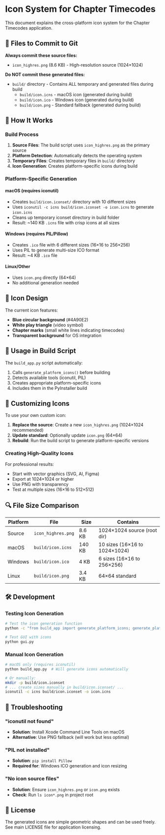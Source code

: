 # Icon System for Chapter Timecodes

This document explains the cross-platform icon system for the Chapter Timecodes application.

## 📁 Files to Commit to Git

**Always commit these source files:**
- `icon_highres.png` (8.6 KB) - High-resolution source (1024×1024)

**Do NOT commit these generated files:**
- `build/` directory - Contains ALL temporary and generated files during build
  - `build/icon.icns` - macOS icon (generated during build)
  - `build/icon.ico` - Windows icon (generated during build)  
  - `build/icon.png` - Standard fallback (generated during build)

## 🔧 How It Works

### Build Process
1. **Source Files**: The build script uses `icon_highres.png` as the primary source
2. **Platform Detection**: Automatically detects the operating system
3. **Temporary Files**: Creates temporary files in `build/` directory
4. **Icon Generation**: Creates platform-specific icons during build

### Platform-Specific Generation

#### macOS (requires iconutil)
- Creates `build/icon.iconset/` directory with 10 different sizes
- Uses `iconutil -c icns build/icon.iconset -o icon.icns` to generate `icon.icns`
- Cleans up temporary iconset directory in build folder
- Result: ~140 KB `.icns` file with crisp icons at all sizes

#### Windows (requires PIL/Pillow)
- Creates `.ico` file with 6 different sizes (16×16 to 256×256)
- Uses PIL to generate multi-size ICO format
- Result: ~4 KB `.ico` file

#### Linux/Other
- Uses `icon.png` directly (64×64)
- No additional generation needed

## 🎨 Icon Design

The current icon features:
- **Blue circular background** (#4A90E2)
- **White play triangle** (video symbol)
- **Chapter marks** (small white lines indicating timecodes)
- **Transparent background** for OS integration

## 🚀 Usage in Build Script

The `build_app.py` script automatically:
1. Calls `generate_platform_icons()` before building
2. Detects available tools (iconutil, PIL)
3. Creates appropriate platform-specific icons
4. Includes them in the PyInstaller build

## 📝 Customizing Icons

To use your own custom icon:

1. **Replace the source**: Create a new `icon_highres.png` (1024×1024 recommended)
2. **Update standard**: Optionally update `icon.png` (64×64)
3. **Rebuild**: Run the build script to generate platform-specific versions

### Creating High-Quality Icons

For professional results:
- Start with vector graphics (SVG, AI, Figma)
- Export at 1024×1024 or higher
- Use PNG with transparency
- Test at multiple sizes (16×16 to 512×512)

## 🔍 File Size Comparison

| Platform | File | Size | Contains |
|----------|------|------|----------|
| Source | `icon_highres.png` | 8.6 KB | 1024×1024 source (root dir) |
| macOS | `build/icon.icns` | 140 KB | 10 sizes (16×16 to 1024×1024) |
| Windows | `build/icon.ico` | 4 KB | 6 sizes (16×16 to 256×256) |
| Linux | `build/icon.png` | 3.4 KB | 64×64 standard |

## 🛠️ Development

### Testing Icon Generation
```bash
# Test the icon generation function
python -c "from build_app import generate_platform_icons; generate_platform_icons()"

# Test GUI with icons
python gui.py
```

### Manual Icon Generation
```bash
# macOS only (requires iconutil)
python build_app.py  # Will generate icons automatically

# Or manually:
mkdir -p build/icon.iconset
# ... create sizes manually in build/icon.iconset/ ...
iconutil -c icns build/icon.iconset -o icon.icns
```

## 🚫 Troubleshooting

### "iconutil not found"
- **Solution**: Install Xcode Command Line Tools on macOS
- **Alternative**: Use PNG fallback (will work but less optimal)

### "PIL not installed"
- **Solution**: `pip install Pillow`
- **Required for**: Windows ICO generation and icon resizing

### "No icon source files"
- **Solution**: Ensure `icon_highres.png` or `icon.png` exists
- **Check**: Run `ls icon*.png` in project root

## 📄 License

The generated icons are simple geometric shapes and can be used freely. See main LICENSE file for application licensing. 